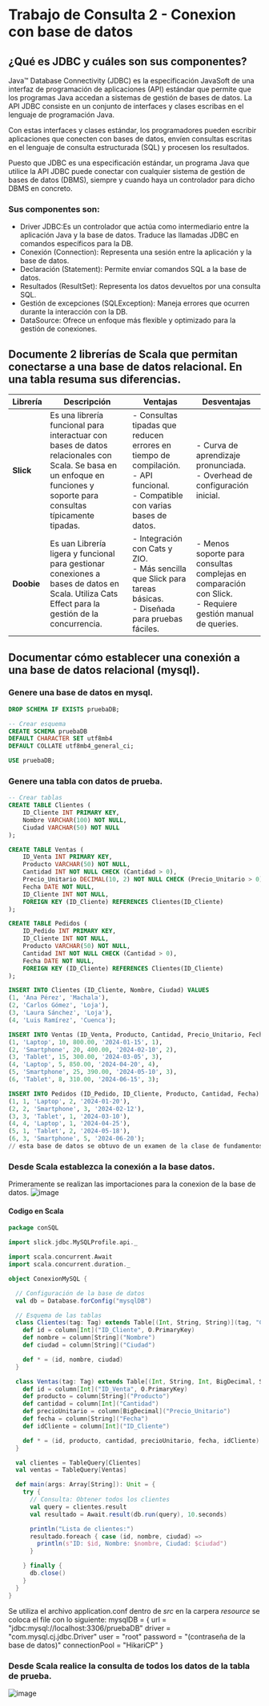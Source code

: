 # Trabajo de Consulta 2 - Conexion con base de datos 
## ¿Qué es JDBC y cuáles son sus componentes?
Java™ Database Connectivity (JDBC) es la especificación JavaSoft de una interfaz de programación de aplicaciones (API) estándar que permite que los programas Java accedan a sistemas de gestión de bases de datos. La API JDBC consiste en un conjunto de interfaces y clases escribas en el lenguaje de programación Java.

Con estas interfaces y clases estándar, los programadores pueden escribir aplicaciones que conecten con bases de datos, envíen consultas escritas en el lenguaje de consulta estructurada (SQL) y procesen los resultados.

Puesto que JDBC es una especificación estándar, un programa Java que utilice la API JDBC puede conectar con cualquier sistema de gestión de bases de datos (DBMS), siempre y cuando haya un controlador para dicho DBMS en concreto.

### Sus componentes son: 
- Driver JDBC:Es un controlador que actúa como intermediario entre la aplicación Java y la base de datos. Traduce las llamadas JDBC en comandos específicos para la DB.
- Conexión (Connection): Representa una sesión entre la aplicación y la base de datos.
- Declaración (Statement): Permite enviar comandos SQL a la base de datos.
- Resultados (ResultSet): Representa los datos devueltos por una consulta SQL.
- Gestión de excepciones (SQLException): Maneja errores que ocurren durante la interacción con la DB. 
- DataSource: Ofrece un enfoque más flexible y optimizado para la gestión de conexiones. 

## Documente 2 librerías de Scala que permitan conectarse a una base de datos relacional. En una tabla resuma sus diferencias.
| **Librería** | **Descripción** | **Ventajas** | **Desventajas** |
|--------------|-----------------|--------------|------------------|
| **Slick**    | Es una librería funcional para interactuar con bases de datos relacionales con Scala. Se basa en un enfoque en funciones y soporte para consultas típicamente tipadas. | - Consultas tipadas que reducen errores en tiempo de compilación.  <br> - API funcional.  <br> - Compatible con varias bases de datos. | - Curva de aprendizaje pronunciada.  <br> - Overhead de configuración inicial. |
| **Doobie**   | Es uan Librería ligera y funcional para gestionar conexiones a bases de datos en Scala. Utiliza Cats Effect para la gestión de la concurrencia. | - Integración con Cats y ZIO.  <br> - Más sencilla que Slick para tareas básicas.  <br> - Diseñada para pruebas fáciles. | - Menos soporte para consultas complejas en comparación con Slick.  <br> - Requiere gestión manual de queries. |

## Documentar cómo establecer una conexión a una base de datos relacional (mysql).

### Genere una base de datos en mysql.
```sql
DROP SCHEMA IF EXISTS pruebaDB;

-- Crear esquema 
CREATE SCHEMA pruebaDB
DEFAULT CHARACTER SET utf8mb4
DEFAULT COLLATE utf8mb4_general_ci;

USE pruebaDB;
```

### Genere una tabla con datos de prueba.
```sql
-- Crear tablas
CREATE TABLE Clientes (
    ID_Cliente INT PRIMARY KEY,
    Nombre VARCHAR(100) NOT NULL,
    Ciudad VARCHAR(50) NOT NULL
);

CREATE TABLE Ventas (
    ID_Venta INT PRIMARY KEY,
    Producto VARCHAR(50) NOT NULL,
    Cantidad INT NOT NULL CHECK (Cantidad > 0),
    Precio_Unitario DECIMAL(10, 2) NOT NULL CHECK (Precio_Unitario > 0),
    Fecha DATE NOT NULL,
    ID_Cliente INT NOT NULL,
    FOREIGN KEY (ID_Cliente) REFERENCES Clientes(ID_Cliente)
);

CREATE TABLE Pedidos (
    ID_Pedido INT PRIMARY KEY,
    ID_Cliente INT NOT NULL,
    Producto VARCHAR(50) NOT NULL,
    Cantidad INT NOT NULL CHECK (Cantidad > 0),
    Fecha DATE NOT NULL,
    FOREIGN KEY (ID_Cliente) REFERENCES Clientes(ID_Cliente)
);

INSERT INTO Clientes (ID_Cliente, Nombre, Ciudad) VALUES
(1, 'Ana Pérez', 'Machala'),
(2, 'Carlos Gómez', 'Loja'),
(3, 'Laura Sánchez', 'Loja'),
(4, 'Luis Ramírez', 'Cuenca');

INSERT INTO Ventas (ID_Venta, Producto, Cantidad, Precio_Unitario, Fecha, ID_Cliente) VALUES
(1, 'Laptop', 10, 800.00, '2024-01-15', 1),
(2, 'Smartphone', 20, 400.00, '2024-02-10', 2),
(3, 'Tablet', 15, 300.00, '2024-03-05', 3),
(4, 'Laptop', 5, 850.00, '2024-04-20', 4),
(5, 'Smartphone', 25, 390.00, '2024-05-10', 3),
(6, 'Tablet', 8, 310.00, '2024-06-15', 3);

INSERT INTO Pedidos (ID_Pedido, ID_Cliente, Producto, Cantidad, Fecha) VALUES
(1, 1, 'Laptop', 2, '2024-01-20'),
(2, 2, 'Smartphone', 3, '2024-02-12'),
(3, 3, 'Tablet', 1, '2024-03-10'),
(4, 4, 'Laptop', 1, '2024-04-25'),
(5, 1, 'Tablet', 2, '2024-05-18'),
(6, 3, 'Smartphone', 5, '2024-06-20');
// esta base de datos se obtuvo de un examen de la clase de fundamentos de base de datos 
```
### Desde Scala establezca la conexión a la base datos.
Primeramente se realizan las importaciones para la conexion de la base de datos. 
![image](https://github.com/user-attachments/assets/a22b47fb-25a4-4e40-8a59-363f619e1fe3)
#### Codigo en Scala 
```scala
package conSQL

import slick.jdbc.MySQLProfile.api._

import scala.concurrent.Await
import scala.concurrent.duration._

object ConexionMySQL {

  // Configuración de la base de datos
  val db = Database.forConfig("mysqlDB")

  // Esquema de las tablas
  class Clientes(tag: Tag) extends Table[(Int, String, String)](tag, "Clientes") {
    def id = column[Int]("ID_Cliente", O.PrimaryKey)
    def nombre = column[String]("Nombre")
    def ciudad = column[String]("Ciudad")

    def * = (id, nombre, ciudad)
  }

  class Ventas(tag: Tag) extends Table[(Int, String, Int, BigDecimal, String, Int)](tag, "Ventas") {
    def id = column[Int]("ID_Venta", O.PrimaryKey)
    def producto = column[String]("Producto")
    def cantidad = column[Int]("Cantidad")
    def precioUnitario = column[BigDecimal]("Precio_Unitario")
    def fecha = column[String]("Fecha")
    def idCliente = column[Int]("ID_Cliente")

    def * = (id, producto, cantidad, precioUnitario, fecha, idCliente)
  }

  val clientes = TableQuery[Clientes]
  val ventas = TableQuery[Ventas]

  def main(args: Array[String]): Unit = {
    try {
      // Consulta: Obtener todos los clientes
      val query = clientes.result
      val resultado = Await.result(db.run(query), 10.seconds)

      println("Lista de clientes:")
      resultado.foreach { case (id, nombre, ciudad) =>
        println(s"ID: $id, Nombre: $nombre, Ciudad: $ciudad")
      }

    } finally {
      db.close()
    }
  }
}

```
Se utiliza el archivo application.conf dentro de *src* en la carpera *resource* se coloca el file con lo siguiente: 
mysqlDB = {
    url = "jdbc:mysql://localhost:3306/pruebaDB"
    driver = "com.mysql.cj.jdbc.Driver"
    user = "root"
    password = "(contraseña de la base de datos)"
    connectionPool = "HikariCP"
}
### Desde Scala realice la consulta de todos los datos de la tabla de prueba. 
![image](https://github.com/user-attachments/assets/211b8de9-7eb5-4c3c-b0ee-435d64c39325)
